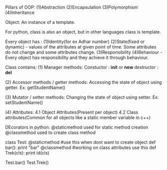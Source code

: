 Pillars of OOP:
(1)Abstraction
(2)Encapsulation
(3)Polymorphism
(4)Inheritance

Object: An instance of a template.

For python, class is also an object, but in other languages class is template.

Every object has :
  (1)Identity(for ex Adhar number)
  (2)State(fixed or dynamic) - values of the attributes at given point of time. Some attributes do not change and some attributes change.
  (3)Responsibility
  (4)Behaviour - Every object has responsibility and they achieve it through behaviour.
  
Class contains:
	(1) Manager methods:
      Constuctor  : __init__ or __new__
	  	destructor  : __del__
      
  (2) Accessor methods / getter methods:
      Accessing the state of object using getter.
      Ex: getStudentName()
      
  (3) Mutator / setter methods:
      Changing the state of object using setter.
      Ex: setStudentName()
      
  (4) Attributes:
      4.1 Object Attributes(Present per object)
      4.2 Class attributes(Common for all objects like a static member variable in c++)
   
DEcorators in python:
@staticmethod used for static method creation
@classmethod used to create class method

class Test:
	@staticmethod		#use this when dont want to create object
	def bar():
		print "bar"
	@classmethod		#working on class attributes use this
	def Trek(cls):
		print id(cls)
		
Test.bar()
Test.Trek()
